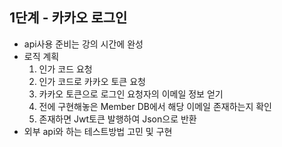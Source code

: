 ## 1단계 - 카카오 로그인
- api사용 준비는 강의 시간에 완성
- 로직 계획
    1. 인가 코드 요청
    2. 인가 코드로 카카오 토큰 요청
    3. 카카오 토큰으로 로그인 요청자의 이메일 정보 얻기
    4. 전에 구현해놓은 Member DB에서 해당 이메일 존재하는지 확인
    5. 존재하면 Jwt토큰 발행하여 Json으로 반환
- 외부 api와 하는 테스트방법 고민 및 구현